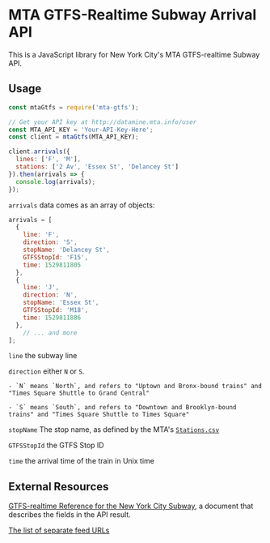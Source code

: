 # MTA GTFS-Realtime Subway Arrival API

This is a JavaScript library for New York City's MTA GTFS-realtime Subway API.

## Usage

```js
const mtaGtfs = require('mta-gtfs');

// Get your API key at http://datamine.mta.info/user
const MTA_API_KEY = 'Your-API-Key-Here';
const client = mtaGtfs(MTA_API_KEY);

client.arrivals({
  lines: ['F', 'M'],
  stations: ['2 Av', 'Essex St', 'Delancey St']
}).then(arrivals => {
  console.log(arrivals);
});
```

`arrivals` data comes as an array of objects:

```js
arrivals = [ 
  { 
    line: 'F',
    direction: 'S',
    stopName: 'Delancey St',
    GTFSStopId: 'F15',
    time: 1529811805 
  },
  { 
    line: 'J',
    direction: 'N',
    stopName: 'Essex St',
    GTFSStopId: 'M18',
    time: 1529811886
  },
    // ... and more
];
```

`line` the subway line

`direction` either `N` or `S`. 

    - `N` means `North`, and refers to "Uptown and Bronx-bound trains" and "Times Square Shuttle to Grand Central"

    - `S` means `South`, and refers to "Downtown and Brooklyn-bound trains" and "Times Square Shuttle to Times Square"

`stopName` The stop name, as defined by the MTA's [`Stations.csv`](http://web.mta.info/developers/data/nyct/subway/Stations.csv)

`GTFSStopId` the GTFS Stop ID

`time` the arrival time of the train in Unix time

## External Resources

[GTFS-realtime Reference for the New York City Subway](http://datamine.mta.info/sites/all/files/pdfs/GTFS-Realtime-NYC-Subway%20version%201%20dated%207%20Sep.pdf), a document that describes the fields in the API result.

[The list of separate feed URLs](http://datamine.mta.info/list-of-feeds)